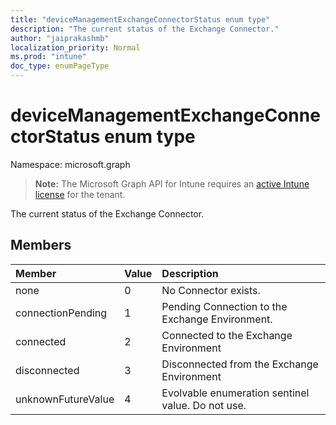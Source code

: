 ```yaml
---
title: "deviceManagementExchangeConnectorStatus enum type"
description: "The current status of the Exchange Connector."
author: "jaiprakashmb"
localization_priority: Normal
ms.prod: "intune"
doc_type: enumPageType
---
```


# deviceManagementExchangeConnectorStatus enum type

Namespace: microsoft.graph

> **Note:** The Microsoft Graph API for Intune requires an [active Intune license](https://go.microsoft.com/fwlink/?linkid=839381) for the tenant.

The current status of the Exchange Connector.

## Members
|Member|Value|Description|
|:---|:---|:---|
|none|0|No Connector exists.|
|connectionPending|1|Pending Connection to the Exchange Environment.|
|connected|2|Connected to the Exchange Environment|
|disconnected|3|Disconnected from the Exchange Environment|
|unknownFutureValue|4|Evolvable enumeration sentinel value. Do not use.|
